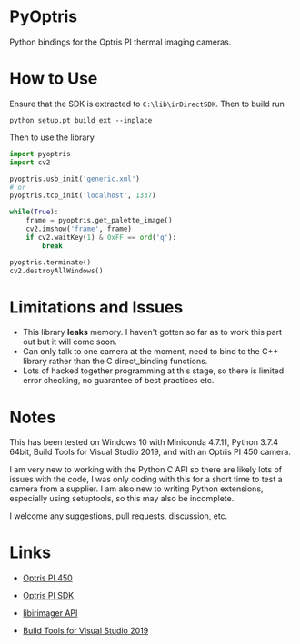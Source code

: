 PyOptris
================================
Python bindings for the Optris PI thermal imaging cameras.

# How to Use
Ensure that the SDK is extracted to `C:\lib\irDirectSDK`. Then to build run

```
python setup.pt build_ext --inplace
```

Then to use the library

```python
import pyoptris
import cv2

pyoptris.usb_init('generic.xml')
# or
pyoptris.tcp_init('localhost', 1337)

while(True):
    frame = pyoptris.get_palette_image()
    cv2.imshow('frame', frame)
    if cv2.waitKey(1) & 0xFF == ord('q'):
        break

pyoptris.terminate()
cv2.destroyAllWindows()
```
# Limitations and Issues
* This library **leaks** memory. I haven't gotten so far as to work this part out but it will come soon.
* Can only talk to one camera at the moment, need to bind to the C++ library rather than the C direct_binding functions.
* Lots of hacked together programming at this stage, so there is limited error checking, no guarantee of best practices etc.

# Notes
This has been tested on Windows 10 with Miniconda 4.7.11, Python 3.7.4 64bit, Build Tools for Visual Studio 2019, and with an Optris PI 450 camera.

I am very new to working with the Python C API so there are likely lots of issues with the code, I was only coding with this for a short time to test a camera from a supplier. I am also new to writing Python extensions, especially using setuptools, so this may also be incomplete.

I welcome any suggestions, pull requests, discussion, etc.

# Links

* [Optris PI 450](https://www.optris.global/thermal-imager-optris-pi400-pi450)

* [Optris PI SDK](https://www.optris.com/optris-pi-sdk)

* [libirimager API](http://documentation.evocortex.com/libirimager2/html/index.html)

* [Build Tools for Visual Studio 2019](https://visualstudio.microsoft.com/downloads/#build-tools-for-visual-studio-2017)

